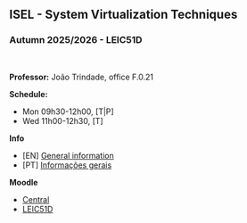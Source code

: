 ## ISEL - System Virtualization Techniques
### Autumn 2025/2026 - LEIC51D
<br>

**Professor:** João Trindade, office F.0.21

**Schedule:**
 - Mon 09h30-12h00, [T|P]
 - Wed 11h00-12h30, [T]

**Info**
 - [EN] [General information](https://github.com/isel-leic-tvs/info#system-virtualization-techniques--t%C3%A9cnicas-de-virtualiza%C3%A7%C3%A3o-de-sistemas)
 - [PT] [Informações gerais](https://github.com/isel-leic-tvs/info/blob/main/README.pt.md#t%C3%A9cnicas-de-virtualiza%C3%A7%C3%A3o-de-sistemas--system-virtualization-techniques)

**Moodle**
 - [Central](https://2526moodle.isel.pt/course/view.php?id=9987)
 - [LEIC51D](https://2526moodle.isel.pt/course/view.php?id=9984)
